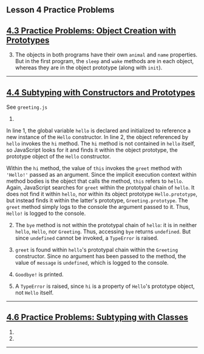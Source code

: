 ## Lesson 4 Practice Problems

## [4.3 Practice Problems: Object Creation with Prototypes](https://launchschool.com/lessons/d5964d17/assignments/02f965cb)

3. The objects in both programs have their own `animal` and `name` properties. But in the first program, the `sleep` and `wake` methods are in each object, whereas they are in the object prototype (along with `init`).

---

## [4.4 Subtyping with Constructors and Prototypes](https://launchschool.com/lessons/d5964d17/assignments/006358da)

See `greeting.js`

1.

In line 1, the global variable `hello` is declared and initialized to reference a new instance of the `Hello` constructor. In line 2, the object referenced by `hello` invokes the `hi` method. The `hi` method is not contained in `hello` itself, so JavaScript looks for it and finds it within the object prototype, the prototype object of the `Hello` constructor.

Within the `hi` method, the value of `this` invokes the `greet` method with `'Hello!'` passed as an argument. Since the implicit execution context within method bodies is the object that calls the method, `this` refers to `hello`. Again, JavaScript searches for `greet` within the prototypal chain of `hello`. It does not find it within `hello`, nor within its object prototype `Hello.prototype`, but instead finds it within the latter's prototype, `Greeting.prototype`. The `greet` method simply logs to the console the argument passed to it. Thus, `Hello!` is logged to the console.

2. The `bye` method is not within the prototypal chain of `hello`: it is in neither `hello`, `Hello`, nor `Greeting`. Thus, accessing `bye` returns `undefined`. But since `undefined` cannot be invoked, a `TypeError` is raised.

3. `greet` is found within `hello`'s prototypal chain within the `Greeting` constructor. Since no argument has been passed to the method, the value of `message` is `undefined`, which is logged to the console.

4. `Goodbye!` is printed.

5. A `TypeError` is raised, since `hi` is a property of `Hello`'s prototype object, not `Hello` itself.

---

## [4.6 Practice Problems: Subtyping with Classes](https://launchschool.com/lessons/d5964d17/assignments/16921628)

1. 

2. 

---

